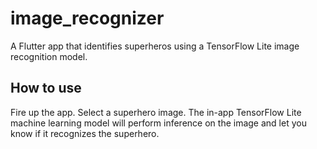 # image_recognizer

A Flutter app that identifies superheros using a TensorFlow Lite image recognition model.

## How to use

Fire up the app.
Select a superhero image.
The in-app TensorFlow Lite machine learning model will perform inference on the image and
let you know if it recognizes the superhero.
